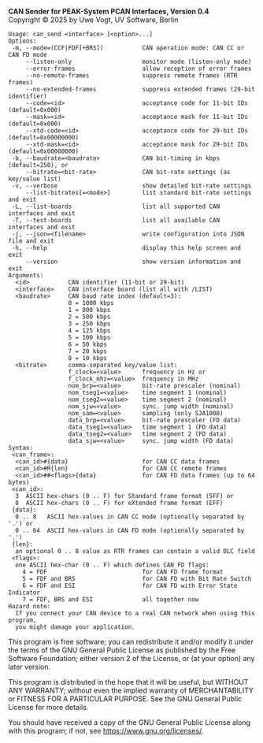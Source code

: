 __CAN Sender for PEAK-System PCAN Interfaces, Version 0.4__ \
Copyright &copy; 2025 by Uwe Vogt, UV Software, Berlin

```
Usage: can_send <interface> [<option>...]
Options:
 -m, --mode=(CCF|FDF[+BRS])           CAN operation mode: CAN CC or CAN FD mode
     --listen-only                    monitor mode (listen-only mode)
     --error-frames                   allow reception of error frames
     --no-remote-frames               suppress remote frames (RTR frames)
     --no-extended-frames             suppress extended frames (29-bit identifier)
     --code=<id>                      acceptance code for 11-bit IDs (default=0x000)
     --mask=<id>                      acceptance mask for 11-bit IDs (default=0x000)
     --xtd-code=<id>                  acceptance code for 29-bit IDs (default=0x00000000)
     --xtd-mask=<id>                  acceptance mask for 29-bit IDs (default=0x00000000)
 -b, --baudrate=<baudrate>            CAN bit-timing in kbps (default=250), or
     --bitrate=<bit-rate>             CAN bit-rate settings (as key/value list)
 -v, --verbose                        show detailed bit-rate settings
     --list-bitrates[=<mode>]         list standard bit-rate settings and exit
 -L, --list-boards                    list all supported CAN interfaces and exit
 -T, --test-boards                    list all available CAN interfaces and exit
 -j, --json=<filename>                write configuration into JSON file and exit
 -h, --help                           display this help screen and exit
     --version                        show version information and exit
Arguments:
  <id>           CAN identifier (11-bit or 29-bit)
  <interface>    CAN interface board (list all with /LIST)
  <baudrate>     CAN baud rate index (default=3):
                 0 = 1000 kbps
                 1 = 800 kbps
                 2 = 500 kbps
                 3 = 250 kbps
                 4 = 125 kbps
                 5 = 100 kbps
                 6 = 50 kbps
                 7 = 20 kbps
                 8 = 10 kbps
  <bitrate>      comma-separated key/value list:
                 f_clock=<value>      frequency in Hz or
                 f_clock_mhz=<value>  frequency in MHz
                 nom_brp=<value>      bit-rate prescaler (nominal)
                 nom_tseg1=<value>    time segment 1 (nominal)
                 nom_tseg2=<value>    time segment 2 (nominal)
                 nom_sjw=<value>      sync. jump width (nominal)
                 nom_sam=<value>      sampling (only SJA1000)
                 data_brp=<value>     bit-rate prescaler (FD data)
                 data_tseg1=<value>   time segment 1 (FD data)
                 data_tseg2=<value>   time segment 2 (FD data)
                 data_sjw=<value>     sync. jump width (FD data)
Syntax:
 <can_frame>:
  <can_id>#{data}                     for CAN CC data frames
  <can_id>#R{len}                     for CAN CC remote frames
  <can_id>##<flags>{data}             for CAN FD data frames (up to 64 bytes)
 <can_id>:
  3  ASCII hex-chars (0 .. F) for Standard frame format (SFF) or
  8  ASCII hex-chars (0 .. F) for eXtended frame format (EFF)
 {data}:
  0 .. 8   ASCII hex-values in CAN CC mode (optionally separated by '.') or
  0 .. 64  ASCII hex-values in CAN FD mode (optionally separated by '.')
 {len}:
  an optional 0 .. 8 value as RTR frames can contain a valid DLC field
 <flags>:
  one ASCII hex-char (0 .. F) which defines CAN FD flags:
    4 = FDF                           for CAN FD frame format
    5 = FDF and BRS                   for CAN FD with Bit Rate Switch
    6 = FDF and ESI                   for CAN FD with Error State Indicator
    7 = FDF, BRS and ESI              all together now
Hazard note:
  If you connect your CAN device to a real CAN network when using this program,
  you might damage your application.
```

This program is free software; you can redistribute it and/or modify
it under the terms of the GNU General Public License as published by
the Free Software Foundation; either version 2 of the License, or
(at your option) any later version.

This program is distributed in the hope that it will be useful,
but WITHOUT ANY WARRANTY; without even the implied warranty of
MERCHANTABILITY or FITNESS FOR A PARTICULAR PURPOSE.  See the
GNU General Public License for more details.

You should have received a copy of the GNU General Public License along
with this program; if not, see <https://www.gnu.org/licenses/>.
